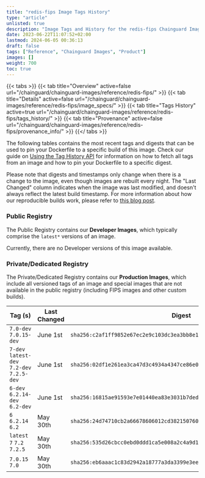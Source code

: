 ```yaml
---
title: "redis-fips Image Tags History"
type: "article"
unlisted: true
description: "Image Tags and History for the redis-fips Chainguard Image"
date: 2023-06-22T11:07:52+02:00
lastmod: 2024-06-05 00:36:13
draft: false
tags: ["Reference", "Chainguard Images", "Product"]
images: []
weight: 700
toc: true
---
```


{{< tabs >}}
{{< tab title="Overview" active=false url="/chainguard/chainguard-images/reference/redis-fips/" >}}
{{< tab title="Details" active=false url="/chainguard/chainguard-images/reference/redis-fips/image_specs/" >}}
{{< tab title="Tags History" active=true url="/chainguard/chainguard-images/reference/redis-fips/tags_history/" >}}
{{< tab title="Provenance" active=false url="/chainguard/chainguard-images/reference/redis-fips/provenance_info/" >}}
{{</ tabs >}}

The following tables contains the most recent tags and digests that can be used to pin your Dockerfile to a specific build of this image. Check our guide on [Using the Tag History API](/chainguard/chainguard-images/using-the-tag-history-api/) for information on how to fetch all tags from an image and how to pin your Dockerfile to a specific digest.

Please note that digests and timestamps only change when there is a change to the image, even though images are rebuilt every night. The "Last Changed" column indicates when the image was last modified, and doesn't always reflect the latest build timestamp. For more information about how our reproducible builds work, please refer to [this blog post](https://www.chainguard.dev/unchained/reproducing-chainguards-reproducible-image-builds).

### Public Registry
The Public Registry contains our **Developer Images**, which typically comprise the `latest*` versions of an image.

Currently, there are no Developer versions of this image available.

### Private/Dedicated Registry
The Private/Dedicated Registry contains our **Production Images**, which include all versioned tags of an image and special images that are not available in the public registry (including FIPS images and other custom builds).

| Tag (s)                                     | Last Changed | Digest                                                                    |
|---------------------------------------------|--------------|---------------------------------------------------------------------------|
|  `7.0-dev` `7.0.15-dev`                     | June 1st     | `sha256:c2af1ff9852e67ec2e9c103dc3ea3bb8e1e14b3a65f7899a3e6e7abe8f73db0b` |
|  `7-dev` `latest-dev` `7.2-dev` `7.2.5-dev` | June 1st     | `sha256:02df1e261ea3ca47d3c4934a4347ce86e0af6d1854b24978a195822f3307beaa` |
|  `6-dev` `6.2.14-dev` `6.2-dev`             | June 1st     | `sha256:16815ae91593e7e01440ea83e3031b7ded6d87760471618778b5e9dcb2875fc8` |
|  `6` `6.2.14` `6.2`                         | May 30th     | `sha256:24d74710cb2a66678606012cd3821507605c8bf593dec50d7c17964caefb2708` |
|  `latest` `7` `7.2` `7.2.5`                 | May 30th     | `sha256:535d26cbcc0ebd0ddd1ca5e008a2c4a9d12f5102962de25529d13cc2917920cc` |
|  `7.0.15` `7.0`                             | May 30th     | `sha256:eb6aaac1c83d2942a18777a3da3399e3ee5e8bbe3b7da61f09cb5c0ffc34c331` |

